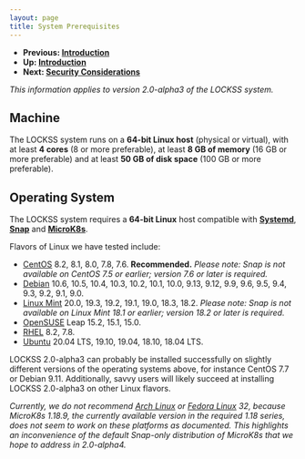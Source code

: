 ```yaml
---
layout: page
title: System Prerequisites
---
```


*   **Previous: [Introduction](.)**
*   **Up: [Introduction](.)**
*   **Next: [Security Considerations](security)**

*This information applies to version 2.0-alpha3 of the LOCKSS system.*

## Machine

The LOCKSS system runs on a **64-bit Linux host** (physical or virtual), with at least **4 cores** (8 or more preferable), at least **8 GB of memory** (16 GB or more preferable) and at least **50 GB of disk space** (100 GB or more preferable).

## Operating System

The LOCKSS system requires a **64-bit Linux** host compatible with [**Systemd**](https://www.freedesktop.org/wiki/Software/systemd/), [**Snap**](https://snapcraft.io/docs/installing-snapd) and [**MicroK8s**](https://microk8s.io/).

Flavors of Linux we have tested include:

*   [CentOS](https://www.centos.org/) 8.2, 8.1, 8.0, 7.8, 7.6. **Recommended.** *Please note: Snap is not available on CentOS 7.5 or earlier; version 7.6 or later is required.*
*   [Debian](https://www.debian.org/) 10.6, 10.5, 10.4, 10.3, 10.2, 10.1, 10.0, 9.13, 9.12, 9.9, 9.6, 9.5, 9.4, 9.3, 9.2, 9.1, 9.0.
*   [Linux Mint](https://linuxmint.com/) 20.0, 19.3, 19.2, 19.1, 19.0, 18.3, 18.2. *Please note: Snap is not available on Linux Mint 18.1 or earlier; version 18.2 or later is required.*
*   [OpenSUSE](https://www.opensuse.org/) Leap 15.2, 15.1, 15.0.
*   [RHEL](https://www.redhat.com/) 8.2, 7.8.
*   [Ubuntu](https://ubuntu.com/) 20.04 LTS, 19.10, 19.04, 18.10, 18.04 LTS.

LOCKSS 2.0-alpha3 can probably be installed successfully on slightly different versions of the operating systems above, for instance CentOS 7.7 or Debian 9.11. Additionally, savvy users will likely succeed at installing LOCKSS 2.0-alpha3 on other Linux flavors.

*Currently, we do not recommend [Arch Linux](https://www.archlinux.org/) or [Fedora Linux](https://getfedora.org/) 32, because MicroK8s 1.18.9, the currently available version in the required 1.18 series, does not seem to work on these platforms as documented. This highlights an inconvenience of the default Snap-only distribution of MicroK8s that we hope to address in 2.0-alpha4.*
